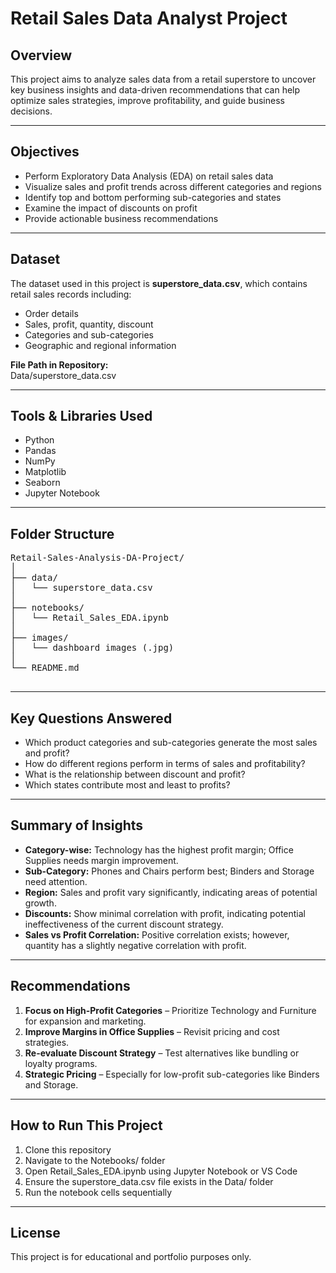 # Retail Sales Data Analyst Project

## Overview

This project aims to analyze sales data from a retail superstore to uncover key business insights and data-driven recommendations that can help optimize sales strategies, improve profitability, and guide business decisions.

---

## Objectives

- Perform Exploratory Data Analysis (EDA) on retail sales data
- Visualize sales and profit trends across different categories and regions
- Identify top and bottom performing sub-categories and states
- Examine the impact of discounts on profit
- Provide actionable business recommendations

---

## Dataset

The dataset used in this project is **superstore_data.csv**, which contains retail sales records including:

- Order details
- Sales, profit, quantity, discount
- Categories and sub-categories
- Geographic and regional information

**File Path in Repository:**  
Data/superstore_data.csv

---

## Tools & Libraries Used

- Python
- Pandas
- NumPy
- Matplotlib
- Seaborn
- Jupyter Notebook

---

## Folder Structure

<pre>
Retail-Sales-Analysis-DA-Project/
│
├── data/
│   └── superstore_data.csv
│
├── notebooks/
│   └── Retail_Sales_EDA.ipynb
│
├── images/
│   └── dashboard images (.jpg)
│
└── README.md

</pre>

---

## Key Questions Answered

- Which product categories and sub-categories generate the most sales and profit?
- How do different regions perform in terms of sales and profitability?
- What is the relationship between discount and profit?
- Which states contribute most and least to profits?

---

## Summary of Insights

- **Category-wise:** Technology has the highest profit margin; Office Supplies needs margin improvement.
- **Sub-Category:** Phones and Chairs perform best; Binders and Storage need attention.
- **Region:** Sales and profit vary significantly, indicating areas of potential growth.
- **Discounts:** Show minimal correlation with profit, indicating potential ineffectiveness of the current discount strategy.
- **Sales vs Profit Correlation:** Positive correlation exists; however, quantity has a slightly negative correlation with profit.

---

## Recommendations

1. **Focus on High-Profit Categories** – Prioritize Technology and Furniture for expansion and marketing.
2. **Improve Margins in Office Supplies** – Revisit pricing and cost strategies.
3. **Re-evaluate Discount Strategy** – Test alternatives like bundling or loyalty programs.
4. **Strategic Pricing** – Especially for low-profit sub-categories like Binders and Storage.

---

## How to Run This Project

1. Clone this repository
2. Navigate to the Notebooks/ folder
3. Open Retail_Sales_EDA.ipynb using Jupyter Notebook or VS Code
4. Ensure the superstore_data.csv file exists in the Data/ folder
5. Run the notebook cells sequentially

---

## License

This project is for educational and portfolio purposes only.
